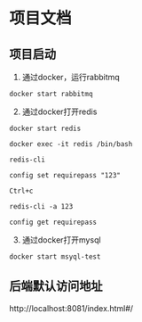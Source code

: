 # 项目文档

## 项目启动

1. 通过docker，运行rabbitmq
    
```shell script
docker start rabbitmq
```

2. 通过docker打开redis

```shell script
docker start redis

docker exec -it redis /bin/bash

redis-cli

config set requirepass "123"

Ctrl+c

redis-cli -a 123

config get requirepass
```

3. 通过docker打开mysql

```shell script
docker start msyql-test
```
## 后端默认访问地址
http://localhost:8081/index.html#/

